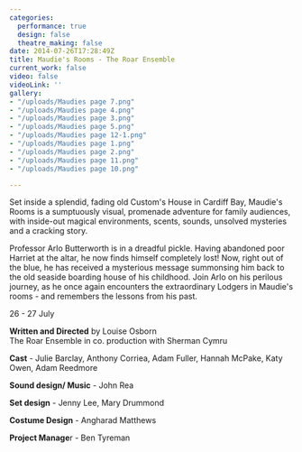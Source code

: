 ```yaml
---
categories:
  performance: true
  design: false
  theatre_making: false
date: 2014-07-26T17:28:49Z
title: Maudie's Rooms - The Roar Ensemble
current_work: false
video: false
videoLink: ''
gallery:
- "/uploads/Maudies page 7.png"
- "/uploads/Maudies page 4.png"
- "/uploads/Maudies page 3.png"
- "/uploads/Maudies page 5.png"
- "/uploads/Maudies page 12-1.png"
- "/uploads/Maudies page 1.png"
- "/uploads/Maudies page 2.png"
- "/uploads/Maudies page 11.png"
- "/uploads/Maudies page 10.png"

---
```

Set inside a splendid, fading old Custom's House in Cardiff Bay, Maudie's Rooms is a sumptuously visual, promenade adventure for family audiences, with inside-out magical environments, scents, sounds, unsolved mysteries and a cracking story.

Professor Arlo Butterworth is in a dreadful pickle. Having abandoned poor Harriet at the altar, he now finds himself completely lost! Now, right out of the blue, he has received a mysterious message summonsing him back to the old seaside boarding house of his childhood. Join Arlo on his perilous journey, as he once again encounters the extraordinary Lodgers in Maudie's rooms - and remembers the lessons from his past.

26 - 27 July 

**Written and Directed** by Louise Osborn  
The Roar Ensemble in co. production with Sherman Cymru

**Cast** - Julie Barclay, Anthony Corriea, Adam Fuller, Hannah McPake, Katy Owen, Adam Reedmore

**Sound design/ Music** - John Rea

**Set design** - Jenny Lee, Mary Drummond

**Costume Design** - Angharad Matthews

**Project Manage**r - Ben Tyreman